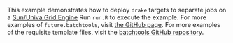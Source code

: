 This example demonstrates how to deploy `drake` targets to
separate jobs on a [Sun/Univa Grid Engine](https://supcom.hgc.jp/english/utili_info/manual/uge.html)
Run `run.R` to execute the example.
For more examples of `future.batchtools`, visit [the GitHub page](https://github.com/HenrikBengtsson/future.batchtools).
For more examples of the requisite template files, visit the [batchtools GitHub repository](https://github.com/mllg/batchtools/tree/master/inst/templates).
